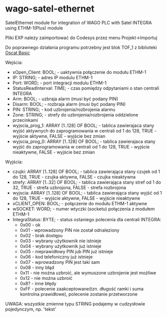 # wago-satel-ethernet
SatelEthernet module for integration of WAGO PLC with Satel INTEGRA using ETHM-1(Plus) module

</p>Pliki EXP należy zaimportować do Codesys przez menu Projekt->Importuj<p>
<p>Do poprawnego działania programu potrzebny jest blok TOF_1 z biblioteki <a href=https://oscat.de/>Oscat Basic</a></p>

Wejścia:
<ul>
<li>xOpen_Client: 	    BOOL;   - uaktywnia połączenie do modułu ETHM-1
<li>IP:                 STRING;	- adres IP  modulu ETHM-1
<li>Port:               WORD;		- port integracji modulu ETHM-1
<li>StatusReadInterval: TIME;   - czas pomiędzy odpytaniami o stan centrali INTEGRA
<li>Arm:          			BOOL;	  - uzbraja alarm (musi być podany PIN)
<li>Disarm:       			BOOL;   - rozbraja alarm (musi być podany PIN)
<li>PIN:			          STRING; - kod uzbrojenia/rozbrojenia alarmu
<li>Zone:         			STRING;	- strefy do uzbrojenia/rozbrojenia oddzielone przecinkami
<li>wyjscia_prog_1:     ARRAY [1..128] OF BOOL; - tablica zawierajaca stany wyjść aktywnych do zaprogramowania w centrali od 1 do 128, TRUE - wyjście aktywne, FALSE - wyjście bez zmian
<li>wyjscia_prog_0:     ARRAY [1..128] OF BOOL; - tablica zawierajaca stany wyjść do zaprogramowania w centrali od 1 do 128, TRUE - wyjście nieaktywne, FALSE - wyjście bez zmian
</ul>

Wyjścia:
<ul>
<li>czujki:                 ARRAY [1..128] OF BOOL; - tablica zawierająca stany czujek od 1 do 128, TRUE - czujka aktywna, FALSE - czujka nieaktywna
<li>strefy:                 ARRAY [1..32] OF BOOL;	- tablica zawierająca stany stref od 1 do 32, TRUE - strefa uzbrojona, FALSE - strefa rozbrojona
<li>wyjscia:                ARRAY [1..128] OF BOOL; - tablica zawierająca stany wyjść od 1 do 128, TRUE - wyjście aktywne, FALSE - wyjście nieaktywne
<li>xCLIENT_OPEN:           BOOL; - połączenie do modułu ETHM-1 aktywne
<li>wSOCKET:                WORD; - numer wtyczki (socketu) połączenia z modułem ETHM-1
<li>IntegraStatus:          BYTE;	- status ostaniego polecenia dla centrali INTEGRA:
<ul>
<li>0x00 - ok
<li>0x01 - wprowadzony PIN nie został odnaleziony
<li>0x02 - brak dostępu
<li>0x03 - wybrany użytkownik nie istnieje
<li>0x04 - wybrany użytkownik już istnieje
<li>0x05 - nieprawidłowy PIN jub PIN już istnieje
<li>0x06 - kod telefoniczny już istnieje
<li>0x07 - wprowadzony PIN jest taki sam
<li>0x08 - inny błąd
<li>0x11 - nie można uzbroić, ale wymuszone uzbrojenie jest możliwe
<li>0x12 - nie można uzbroić
<li>0x8? - inne błędy
<li>0xFF - polecenie zaakceptowane(tzn. długość ramki i suma kontrolna prawidłowe), polecenie zostanie przetworzone
</ul>
</ul>
<p>UWAGA: wszystkie zmienne typu STRING podajemy w cudzysłowie pojedynczym, np. 'tekst'</p>
